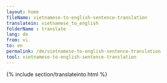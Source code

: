 ```yaml
---
layout: home
fileName: vietnamese-to-english-sentence-translation
translatein: vietnamese_to_english
folderName : translate
lang: de
from: vi
to: en
permalink: /de/vietnamese-to-english-sentence-translation
tool: vietnamese-to-english-sentence-translation
---
```

{% include section/translateinto.html %}